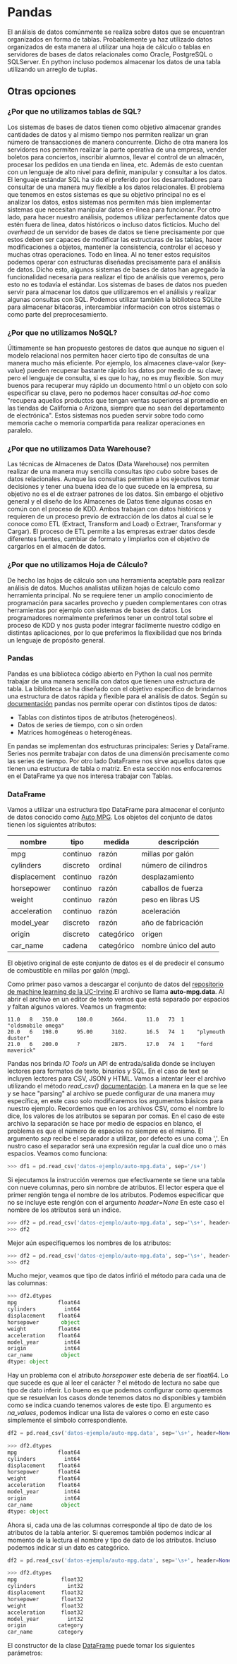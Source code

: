 
# Pandas

El análisis de datos comúnmente se realiza sobre datos que se encuentran organizados en forma de tablas. Probablemente ya haz utilizado datos organizados de esta manera al utilizar una hoja de cálculo o tablas en servidores de bases de datos relacionales como Oracle, PostgreSQL o SQLServer. En python incluso podemos almacenar los datos de una tabla utilizando un arreglo de tuplas.

## Otras opciones

### ¿Por que no utilizamos tablas de SQL?
Los sistemas de bases de datos tienen como objetivo almacenar grandes
cantidades de datos y al mismo tiempo nos permiten realizar un gran
número de transacciones de manera concurrente. Dicho de otra manera
los servidores nos permiten realizar la parte operativa de una
empresa, vender boletos para conciertos, inscribir alumnos, llevar el
control de un almacén, procesar los pedidos en una tienda en línea,
etc. Además de esto cuentan con un lenguaje de alto nivel para
definir, manipular y consultar a los datos. El lenguaje estándar SQL
ha sido el preferido por los desarrolladores para consultar de una
manera muy flexible a los datos relacionales. El problema que tenemos
en estos sistemas es que su objetivo principal no es el analizar los
datos, estos sistemas nos permiten más bien implementar sistemas que
necesitan manipular datos en-línea para funcionar. Por otro lado, para
hacer nuestro análisis, podemos utilizar perfectamente datos que estén
fuera de línea, datos históricos o incluso datos ficticios. Mucho del
*overhead* de un servidor de bases de datos se tiene precisamente por
que estos deben ser capaces de modificar las estructuras de las
tablas, hacer modificaciones a objetos, mantener la consistencia,
controlar el acceso y muchas otras operaciones. Todo en línea. Al no
tener estos requisitos podemos operar con estructuras diseñadas
precisamente para el análisis de datos.  Dicho esto, algunos sistemas
de bases de datos han agregado la funcionalidad necesaria para
realizar el tipo de análisis que veremos, pero esto no es todavía el
estándar. Los sistemas de bases de datos nos pueden servir para
almacenar los datos que utilizaremos en el análisis y realizar algunas
consultas con SQL. Podemos utilizar también la biblioteca SQLite para
almacenar bitácoras, intercambiar información con otros sistemas o
como parte del preprocesamiento.

### ¿Por que no utilizamos NoSQL?
Últimamente se han propuesto gestores de datos que aunque no siguen el modelo relacional nos permiten hacer cierto tipo de consultas de una manera mucho más eficiente. Por ejemplo, los almacenes clave-valor (key-value) pueden recuperar bastante rápido los datos por medio de su clave; pero el lenguaje de consulta, si es que lo hay, no es muy flexible. Son muy buenos para recuperar muy rápido un documento html o un objeto con solo especificar su clave, pero no podemos hacer consultas *ad-hoc* como "recupera aquellos productos que tengan ventas superiores al promedio en las tiendas de California o Arizona, siempre que no sean del departamento de electrónica". Estos sistemas nos pueden servir sobre todo como memoria cache o memoria compartida para realizar operaciones en paralelo.

### ¿Por que no utilizamos Data Warehouse?
Las técnicas de Almacenes de Datos (Data Warehouse) nos permiten realizar de una manera muy sencilla consultas *tipo cubo* sobre bases de datos relacionales.
Aunque las consultas permiten a los ejecutivos tomar decisiones y tener una buena idea de lo que sucede en la empresa, su objetivo no es el de extraer patrones de los datos. Sin embargo el objetivo general y el diseño de los Almacenes de Datos tiene algunas cosas en común con el proceso de KDD. Ambos trabajan con datos históricos y requieren de un proceso previo de extracción de los datos al cual se le conoce como ETL (Extract, Transform and Load) o   Extraer, Transformar y Cargar). El proceso de ETL permite a las empresas extraer datos desde diferentes fuentes, cambiar de formato  y limpiarlos con el objetivo de  cargarlos en el almacén de datos.

### ¿Por que no utilizamos Hoja de Cálculo?
De hecho las hojas de cálculo son una herramienta aceptable para realizar análisis de datos. Muchos analistas utilizan hojas de calculo como herramienta principal. No se requiere tener un amplío conocimiento de programación para sacarles provecho y pueden complementares con otras herramientas por ejemplo con sistemas de bases de datos. Los programadores normalmente preferimos tener un control total sobre el proceso de KDD y nos gusta poder integrar fácilmente nuestro código en distintas aplicaciones, por lo que preferimos la flexibilidad que nos brinda un lenguaje de propósito general.

### Pandas

Pandas es una biblioteca código abierto en Python la cual nos permite
trabajar de una manera sencilla con datos que tienen una estructura de
tabla. La biblioteca se ha diseñado con el objetivo específico de
brindarnos una estructura de datos rápida y flexible para el análisis
de datos. Según
su [documentación](http://pandas.pydata.org/pandas-docs/stable/)
pandas nos permite operar con distintos tipos de datos:

* Tablas con distintos tipos de atributos (heterogéneos).
* Datos de series de tiempo, con o sin orden
* Matrices homogéneas o heterogéneas.

En pandas se implementan dos estructuras principales: Series y DataFrame. Series nos permite trabajar con datos de una dimensión precisamente como las series de tiempo. Por otro lado DataFrame nos sirve aquellos datos que tienen una estructura de tabla o matriz. En esta sección nos enfocaremos en el DataFrame ya que nos interesa trabajar con Tablas.

### DataFrame

Vamos a utilizar una estructura tipo DataFrame para almacenar el conjunto de datos conocido como [Auto MPG](https://archive.ics.uci.edu/ml/datasets/Auto+MPG). Los objetos del conjunto de datos tienen los siguientes atributos:

|  nombre        | tipo     | medida     |  descripción             |
|----------------|----------| -----------|--------------------------|
|  mpg           | continuo | razón      | millas por galón         |
|  cylinders     | discreto | ordinal    | número de cilindros      |
|  displacement  | continuo | razón      | desplazamiento           |
|  horsepower    | continuo | razón      | caballos de fuerza       |
|  weight        | continuo | razón      | peso en libras US        |
|  acceleration  | continuo | razón      | aceleración              |
|  model_year    | discreto | razón      | año de fabricación       |
|  origin        | discreto | categórico | origen                   |
|  car_name      | cadena   | categórico | nombre único del auto    |

El objetivo original de este conjunto de datos es el de predecir el consumo de combustible en millas por galón (mpg).

Como primer paso vamos a descargar el conjunto de datos del [repositorio de machine learning de la UC-Irvine](https://archive.ics.uci.edu/ml/machine-learning-databases/auto-mpg/).El archivo se llama **auto-mpg.data**. Al abrir el archivo en un editor de texto vemos que está separado por espacios y faltan algunos valores. Veamos un fragmento:

```
11.0   8   350.0      180.0      3664.      11.0   73  1	"oldsmobile omega"
20.0   6   198.0      95.00      3102.      16.5   74  1	"plymouth duster"
21.0   6   200.0      ?          2875.      17.0   74  1	"ford maverick"
```

Pandas nos brinda *IO Tools* un API de entrada/salida donde se incluyen lectores para formatos de texto, binarios y SQL. En el caso de text se incluyen lectores para CSV, JSON y HTML. Vamos a intentar leer el archivo utilizando el método *read_csv()* [documentación](http://pandas.pydata.org/pandas-docs/stable/io.html#io-read-csv-table). La manera en la que se lee y se hace "parsing" al archivo se puede configurar de una manera muy específica, en este caso solo modificaremos los argumentos básicos para nuestro ejemplo. Recordemos que en los archivos CSV, como el nombre lo dice, los valores de los atributos se separan por comas. En el caso de este archivo la separación se hace por medio de espacios en blanco, el problema es que el número de espacios no siempre es el mismo. El argumento *sep* recibe el separador a utilizar, por defecto es una coma ','. En nustro caso el separador será una expresión regular la cual dice uno o más espacios. Veamos como funciona:  

``` python
>>> df1 = pd.read_csv('datos-ejemplo/auto-mpg.data', sep='/s+')
```
Si ejecutamos la instrucción veremos que efectivamente se tiene una tabla con nueve columnas, pero sin nombre de atributos. El lector espera que el primer renglón tenga el nombre de los atributos. Podemos especificar que no se incluye este renglón con el argumento *header=None* En este caso el nombre de los atributos será un indice.
``` python
>>> df2 = pd.read_csv('datos-ejemplo/auto-mpg.data', sep='\s+', header=None)
>>> df2
```
Mejor aún especifiquemos los nombres de los atributos:
``` python
>>> df2 = pd.read_csv('datos-ejemplo/auto-mpg.data', sep='\s+', header=None, names=['mpg','cylinders','displacement','horsepower','weight','acceleration','model_year','origin','car_name'])
>>> df2
```
Mucho mejor, veamos que tipo de datos infirió el método para cada una de las columnas:

``` python
>>> df2.dtypes
mpg             float64
cylinders         int64
displacement    float64
horsepower       object
weight          float64
acceleration    float64
model_year        int64
origin            int64
car_name         object
dtype: object
```
Hay un problema con el atributo *horsepower* este debería de ser float64. Lo que sucede es que al leer el carácter *?* el método de lectura no sabe que tipo de dato inferir. Lo bueno es que podemos configurar como queremos que se resuelvan los casos donde tenemos datos no disponibles y también como se indica cuando tenemos valores de este tipo. El argumento es *na_values*, podemos indicar una lista de valores o como en este caso simplemente el símbolo correspondiente.

``` python
df2 = pd.read_csv('datos-ejemplo/auto-mpg.data', sep='\s+', header=None, names=['mpg','cylinders','displacement','horsepower','weight','acceleration','model_year','origin','car_name'], na_values='?')

>>> df2.dtypes
mpg             float64
cylinders         int64
displacement    float64
horsepower      float64
weight          float64
acceleration    float64
model_year        int64
origin            int64
car_name         object
dtype: object
```
Ahora si, cada una de las columnas corresponde al tipo de dato de los atributos de la tabla anterior. Si queremos también podemos indicar al momento de la lectura el nombre y tipo de dato de los atributos. Incluso podemos indicar si un dato es categórico.

``` python
df2 = pd.read_csv('datos-ejemplo/auto-mpg.data', sep='\s+', header=None,  na_values='?', names=['mpg','cylinders','displacement','horsepower','weight','acceleration','model_year','origin','car_name'], dtype={'mpg':'f4', 'cylinders':'i4','displacement':'f4','horsepower':'f4','weight':'f4','acceleration':'f4','model_year':'i4','origin':'category','car_name':'category'})

>>> df2.dtypes
mpg              float32
cylinders          int32
displacement     float32
horsepower       float32
weight           float32
acceleration     float32
model_year         int32
origin          category
car_name        category

```


El constructor de la clase [DataFrame](https://pandas.pydata.org/pandas-docs/stable/generated/pandas.DataFrame.html) puede tomar los siguientes parámetros:
